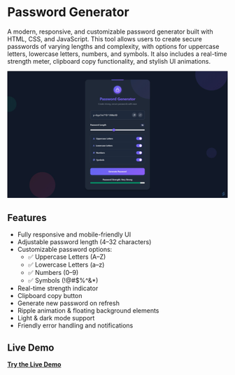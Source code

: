 # Password Generator

A modern, responsive, and customizable password generator built with HTML, CSS, and JavaScript.
This tool allows users to create secure passwords of varying lengths and complexity, with options for uppercase letters, lowercase letters, numbers, and symbols. It also includes a real-time strength meter, clipboard copy functionality, and stylish UI animations.

![Password Generator Banner](image.png)

## Features

- Fully responsive and mobile-friendly UI
- Adjustable password length (4–32 characters)
- Customizable password options:
    - ✅ Uppercase Letters (A–Z)
    - ✅ Lowercase Letters (a–z)
    - ✅ Numbers (0–9)
    - ✅ Symbols (!@#$%^&*)
- Real-time strength indicator
- Clipboard copy button
- Generate new password on refresh
- Ripple animation & floating background elements
- Light & dark mode support
- Friendly error handling and notifications

## Live Demo
[**Try the Live Demo**](https://lorainecastro.github.io/password-generator/)